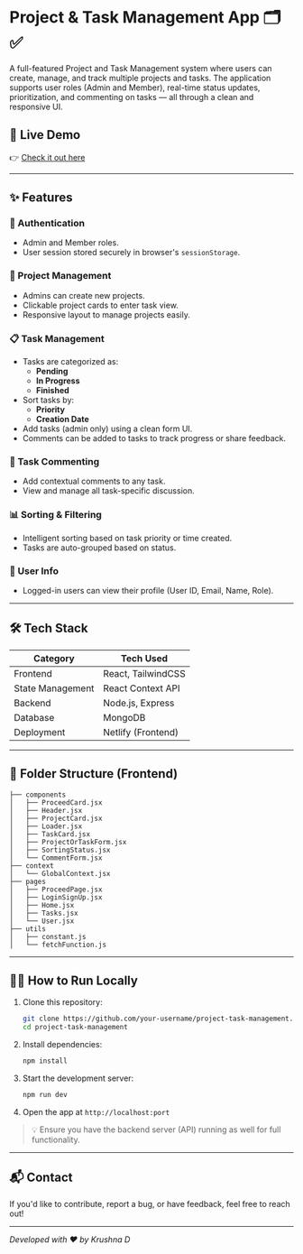 
# Project & Task Management App 🗂️✅

A full-featured Project and Task Management system where users can create, manage, and track multiple projects and tasks. The application supports user roles (Admin and Member), real-time status updates, prioritization, and commenting on tasks — all through a clean and responsive UI.

## 🚀 Live Demo
👉 [Check it out here](https://projectandtaskmanagement.netlify.app/)

---


## ✨ Features

### 🔐 Authentication
- Admin and Member roles.
- User session stored securely in browser's `sessionStorage`.

### 📁 Project Management
- Admins can create new projects.
- Clickable project cards to enter task view.
- Responsive layout to manage projects easily.

### 📋 Task Management
- Tasks are categorized as:
  - **Pending**
  - **In Progress**
  - **Finished**
- Sort tasks by:
  - **Priority**
  - **Creation Date**
- Add tasks (admin only) using a clean form UI.
- Comments can be added to tasks to track progress or share feedback.

### 💬 Task Commenting
- Add contextual comments to any task.
- View and manage all task-specific discussion.

### 📊 Sorting & Filtering
- Intelligent sorting based on task priority or time created.
- Tasks are auto-grouped based on status.

### 🧑 User Info
- Logged-in users can view their profile (User ID, Email, Name, Role).

---

## 🛠️ Tech Stack

| Category        | Tech Used                    |
|----------------|------------------------------|
| Frontend       | React, TailwindCSS           |
| State Management | React Context API          |
| Backend        | Node.js, Express             |
| Database       | MongoDB                      |
| Deployment     | Netlify (Frontend)           |

---

## 📂 Folder Structure (Frontend)

```
├── components
│   ├── ProceedCard.jsx
│   ├── Header.jsx
│   ├── ProjectCard.jsx
│   ├── Loader.jsx
│   ├── TaskCard.jsx
│   ├── ProjectOrTaskForm.jsx
│   ├── SortingStatus.jsx
│   └── CommentForm.jsx
├── context
│   └── GlobalContext.jsx
├── pages
│   ├── ProceedPage.jsx
│   ├── LoginSignUp.jsx
│   ├── Home.jsx
│   ├── Tasks.jsx
│   └── User.jsx
├── utils
│   ├── constant.js
│   └── fetchFunction.js
```

---

## 🧑‍💻 How to Run Locally

1. Clone this repository:
   ```bash
   git clone https://github.com/your-username/project-task-management.git
   cd project-task-management
   ```

2. Install dependencies:
   ```bash
   npm install
   ```

3. Start the development server:
   ```bash
   npm run dev
   ```

4. Open the app at `http://localhost:port`

> 💡 Ensure you have the backend server (API) running as well for full functionality.

---

## 📬 Contact

If you'd like to contribute, report a bug, or have feedback, feel free to reach out!

---


_Developed with ❤️ by Krushna D_
